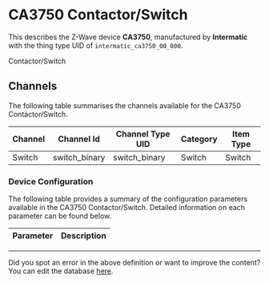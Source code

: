 
# CA3750 Contactor/Switch

This describes the Z-Wave device **CA3750**, manufactured by **Intermatic** with the thing type UID of ```intermatic_ca3750_00_000```. 

Contactor/Switch

## Channels
The following table summarises the channels available for the CA3750 Contactor/Switch.

| Channel | Channel Id | Channel Type UID | Category | Item Type |
|---------|------------|------------------|----------|-----------|
| Switch | switch_binary | switch_binary | Switch | Switch |




### Device Configuration
The following table provides a summary of the configuration parameters available in the CA3750 Contactor/Switch.
Detailed information on each parameter can be found below.

| Parameter   | Description |
|-------------|-------------|




---

Did you spot an error in the above definition or want to improve the content?
You can edit the database [here](http://www.cd-jackson.com/index.php/zwave/zwave-device-database/zwave-device-list/devicesummary/426).


